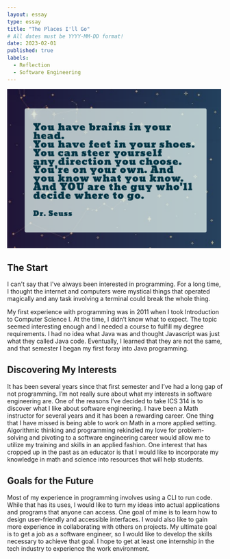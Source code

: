 ```yaml
---
layout: essay
type: essay
title: "The Places I'll Go"
# All dates must be YYYY-MM-DD format!
date: 2023-02-01
published: true
labels:
  - Reflection
  - Software Engineering
---
```


<!-- Third, create a technical essay (approximately 3-4 paragraphs) that discusses your interests in software engineering and what kinds of skills and experiences you hope to develop in future. -->



<img width="500px" class="rounded float-start pe-4" src="../essays/img/essay03/drseuss.png">


## The Start
I can't say that I've always been interested in programming. For a long time, I thought the internet and computers were mystical things that operated magically and any task involving a terminal could break the whole thing. 

My first experience with programming was in 2011 when I took Introduction to Computer Science I. At the time, I didn’t know what to expect. The topic seemed interesting enough and I needed a course to fulfill my degree requirements. I had no idea what Java was and thought Javascript was just what they called Java code. Eventually, I learned that they are not the same, and that semester I began my first foray into Java programming.


## Discovering My Interests
It has been several years since that first semester and I’ve had a long gap of not programming. I’m not really sure about what my interests in software engineering are. One of the reasons I’ve decided to take ICS 314 is to discover what I like about software engineering. I have been a Math instructor for several years and it has been a rewarding career. One thing that I have missed is being able to work on Math in a more applied setting. Algorithmic thinking and programming rekindled my love for problem-solving and pivoting to a software engineering career would allow me to utilize my training and skills in an applied fashion. One interest that has cropped up in the past as an educator is that I would like to incorporate my knowledge in math and science into resources that will help students.


## Goals for the Future
Most of my experience in programming involves using a CLI to run code. While that has its uses, I would like to turn my ideas into actual applications and programs that anyone can access. One goal of mine is to learn how to design user-friendly and accessible interfaces. I would also like to gain more experience in collaborating with others on projects. My ultimate goal is to get a job as a software engineer, so I would like to develop the skills necessary to achieve that goal. I hope to get at least one internship in the tech industry to experience the work environment.
